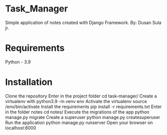 # Task_Manager
Simple application of notes created with Django Framework.
By: Dusan Sula jr.

# Requirements
Python - 3.9

# Installation
Clone the repository
Enter in the project folder cd task-manager/
Create a virtualenv with python3.9 -m venv env
Activate the virtualenv source /env/bin/activate
Install the requirements pip install -r requirements.txt
Enter in the folder notes cd notes/
Execute the migrations of the app python manage.py migrate
Create a superuser python manage.py createsuperuser
Run the application python manage.py runserver
Open your browser on localhost:8000
